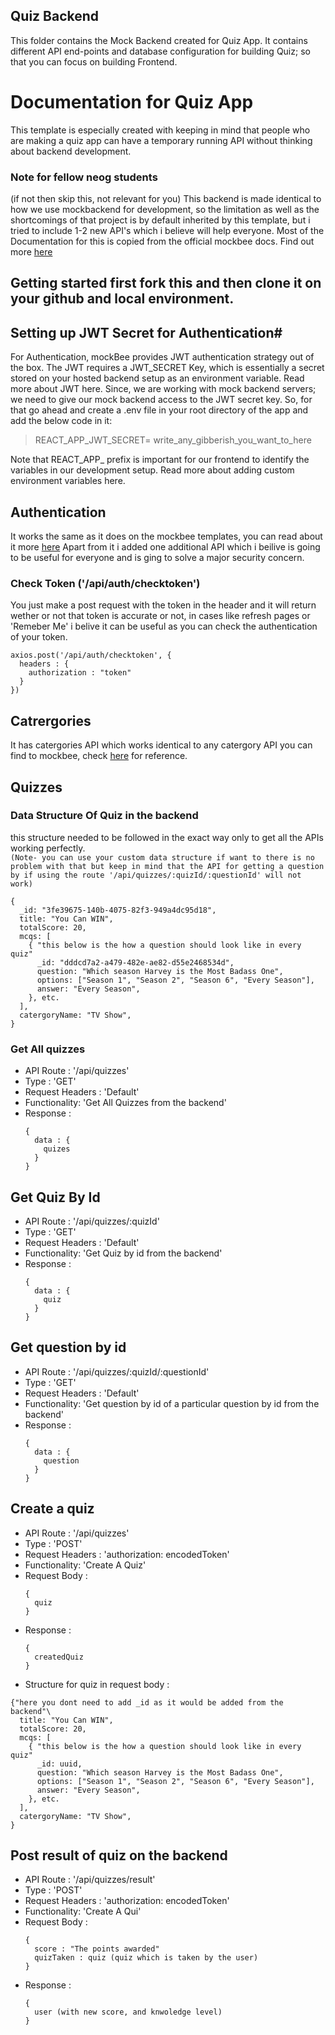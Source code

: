 ## Quiz Backend

This folder contains the Mock Backend created for Quiz App. It contains different API end-points and database configuration for building Quiz; so that you can focus on building Frontend.


# Documentation for Quiz App
This template is especially created with keeping in mind that people who are making a quiz app can have a temporary running API without thinking about backend development.

### Note for fellow neog students
(if not then skip this, not relevant for you)
This backend is made identical to how we use mockbackend for development, so the limitation as well as the shortcomings of that project is by default inherited by this template, but i tried to include 1-2 new API's which i believe will help everyone.
Most of the Documentation for this is copied from the official mockbee docs. Find out more [here](https://mockbee.netlify.app/)


## Getting started first fork this and then clone it on your github and local environment.

## Setting up JWT Secret for Authentication#
For Authentication, mockBee provides JWT authentication strategy out of the box. The JWT requires a JWT_SECRET Key, which is essentially a secret stored on your hosted backend setup as an environment variable. Read more about JWT here. Since, we are working with mock backend servers; we need to give our mock backend access to the JWT secret key. So, for that go ahead and create a .env file in your root directory of the app and add the below code in it:

 > REACT_APP_JWT_SECRET= write_any_gibberish_you_want_to_here
  
Note that REACT_APP_ prefix is important for our frontend to identify the variables in our development setup. Read more about adding custom environment variables here.

  
## Authentication
It works the same as it does on the mockbee templates, you can read about it more [here](https://mockbee.netlify.app/docs/api/general/auth)
Apart from it i added one additional API which i beilive is going to be useful for everyone and is ging to solve a major security concern.

### Check Token ('/api/auth/checktoken')
You just  make a post request with the token in the header and it will return wether or not that token is accurate or not, in cases like refresh pages or 'Remeber Me' i belive it can be useful as you can check the authentication of your token.
  
```
axios.post('/api/auth/checktoken', {
  headers : {
    authorization : "token"
  }
})
```
  
## Catrergories
It has catergories API which works identical to any catergory API you can find to mockbee, check [here](https://mockbee.netlify.app/docs/api/apps/e-commerce#1-get-apicategories) for reference.

## Quizzes

### Data Structure Of Quiz in the backend
this structure needed to be followed in the exact way only to get all the APIs working perfectly.<br>
`(Note- you can use your custom data structure if want to there is no problem with that but keep in mind that the API for getting a question by if using the route '/api/quizzes/:quizId/:questionId' will not work)`
```
{
  _id: "3fe39675-140b-4075-82f3-949a4dc95d18",
  title: "You Can WIN",
  totalScore: 20,
  mcqs: [
    { "this below is the how a question should look like in every quiz"
      _id: "dddcd7a2-a479-482e-ae82-d55e2468534d",
      question: "Which season Harvey is the Most Badass One",
      options: ["Season 1", "Season 2", "Season 6", "Every Season"],
      answer: "Every Season",
    }, etc.
  ],
  catergoryName: "TV Show",
}
```


### Get All quizzes
* API Route : '/api/quizzes'
* Type : 'GET'
* Request Headers : 'Default'
* Functionality: 'Get All Quizzes from the backend'
* Response : 
  ```
  {
    data : {
      quizes
    }
  }
  ```
  
## Get Quiz By Id
* API Route : '/api/quizzes/:quizId'
* Type : 'GET'
* Request Headers : 'Default'
* Functionality: 'Get Quiz by id from the backend'
* Response : 
  ```
  {
    data : {
      quiz
    }
  }
  ```
  
## Get question by id 
* API Route : '/api/quizzes/:quizId/:questionId'
* Type : 'GET'
* Request Headers : 'Default'
* Functionality: 'Get question by id of a particular question by id from the backend'
* Response : 
  ```
  {
    data : {
      question
    }
  }
  ```
  
## Create a quiz
* API Route : '/api/quizzes'
* Type : 'POST'
* Request Headers : 'authorization: encodedToken'
* Functionality: 'Create A Quiz'
* Request Body : 
  ```
  {
    quiz
  }
  ```
* Response : 
  ```
  {
    createdQuiz
  }
  ```
* Structure for quiz in request body :<br>
```
{"here you dont need to add _id as it would be added from the backend"\
  title: "You Can WIN",
  totalScore: 20,
  mcqs: [
    { "this below is the how a question should look like in every quiz"
      _id: uuid,
      question: "Which season Harvey is the Most Badass One",
      options: ["Season 1", "Season 2", "Season 6", "Every Season"],
      answer: "Every Season",
    }, etc.
  ],
  catergoryName: "TV Show",
}
```
  
## Post result of quiz on the backend
* API Route : '/api/quizzes/result'
* Type : 'POST'
* Request Headers : 'authorization: encodedToken'
* Functionality: 'Create A Qui'
* Request Body : 
  ```
  {
    score : "The points awarded"
    quizTaken : quiz (quiz which is taken by the user)
  }
  ```
* Response : 
  ```
  {
    user (with new score, and knwoledge level)
  }
  ```
